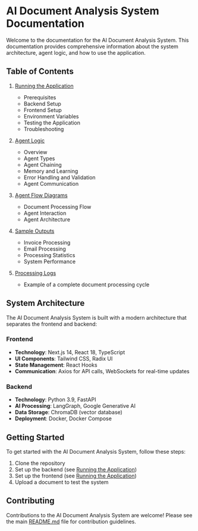 # AI Document Analysis System Documentation

Welcome to the documentation for the AI Document Analysis System. This documentation provides comprehensive information about the system architecture, agent logic, and how to use the application.

## Table of Contents

1. [Running the Application](./running_the_application.md)
   - Prerequisites
   - Backend Setup
   - Frontend Setup
   - Environment Variables
   - Testing the Application
   - Troubleshooting

2. [Agent Logic](./agent_logic.md)
   - Overview
   - Agent Types
   - Agent Chaining
   - Memory and Learning
   - Error Handling and Validation
   - Agent Communication

3. [Agent Flow Diagrams](./agent_flow.md)
   - Document Processing Flow
   - Agent Interaction
   - Agent Architecture

4. [Sample Outputs](./sample_outputs.md)
   - Invoice Processing
   - Email Processing
   - Processing Statistics
   - System Performance

5. [Processing Logs](../logs/processing_example.log)
   - Example of a complete document processing cycle

## System Architecture

The AI Document Analysis System is built with a modern architecture that separates the frontend and backend:

### Frontend
- **Technology**: Next.js 14, React 18, TypeScript
- **UI Components**: Tailwind CSS, Radix UI
- **State Management**: React Hooks
- **Communication**: Axios for API calls, WebSockets for real-time updates

### Backend
- **Technology**: Python 3.9, FastAPI
- **AI Processing**: LangGraph, Google Generative AI
- **Data Storage**: ChromaDB (vector database)
- **Deployment**: Docker, Docker Compose

## Getting Started

To get started with the AI Document Analysis System, follow these steps:

1. Clone the repository
2. Set up the backend (see [Running the Application](./running_the_application.md))
3. Set up the frontend (see [Running the Application](./running_the_application.md))
4. Upload a document to test the system

## Contributing

Contributions to the AI Document Analysis System are welcome! Please see the main [README.md](../README.md) file for contribution guidelines. 